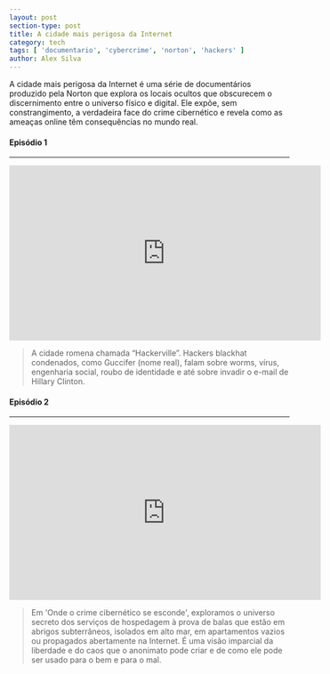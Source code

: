 ```yaml
---
layout: post
section-type: post
title: A cidade mais perigosa da Internet
category: tech
tags: [ 'documentario', 'cybercrime', 'norton', 'hackers' ]
author: Alex Silva
---
```


A cidade mais perigosa da Internet é uma série de documentários produzido pela Norton que explora os locais ocultos que obscurecem o discernimento entre o universo físico e digital. Ele expõe, sem constrangimento, a verdadeira face do crime cibernético e revela como as ameaças online têm consequências no mundo real.

#### Episódio 1
-------------
<iframe 
width="560" height="315" 
src="https://www.youtube.com/embed/mJ0bN6Nq0PE" 
frameborder="0" 
allowfullscreen>
</iframe>

> A cidade romena chamada “Hackerville”. Hackers blackhat condenados, como Guccifer (nome real), falam sobre worms, vírus, engenharia social, roubo de identidade e até sobre invadir o e-mail de Hillary Clinton.

#### Episódio 2
-------------
<iframe 
width="560" height="315" 
src="https://www.youtube.com/embed/CashAq5RToM" 
frameborder="0" 
allowfullscreen>
</iframe>

> Em 'Onde o crime cibernético se esconde', exploramos o universo secreto dos serviços de hospedagem à prova de balas que estão em abrigos subterrâneos, isolados em alto mar, em apartamentos vazios ou propagados abertamente na Internet.
É uma visão imparcial da liberdade e do caos que o anonimato pode criar e de como ele pode ser usado para o bem e para o mal.
